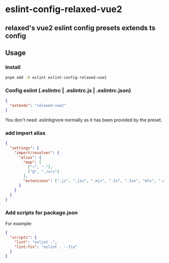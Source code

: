 # eslint-config-relaxed-vue2

## relaxed's vue2 eslint config presets extends ts config

## Usage

### Install

```bash
pnpm add -D eslint eslint-config-relaxed-vue2
```

### Config eslint (.eslintrc | .eslintrc.js | .eslintrc.json)

```json
{
  "extends": "relaxed-vue2"
}
```

You don't need .eslintignore normally as it has been provided by the preset.

### add import alias

```json
{
  "settings": {
    "import/resolver": {
      "alias": {
        "map": [
          ["~", "."],
          ["@", "./src"]
        ],
        "extensions": [".js", ".jsx", ".mjs", ".ts", ".tsx", "mts", ".d.ts"]
      }
    }
  }
}
```

### Add scripts for package.json

For example:

```json
{
  "scripts": {
    "lint": "eslint .",
    "lint:fix": "eslint . --fix"
  }
}
```
